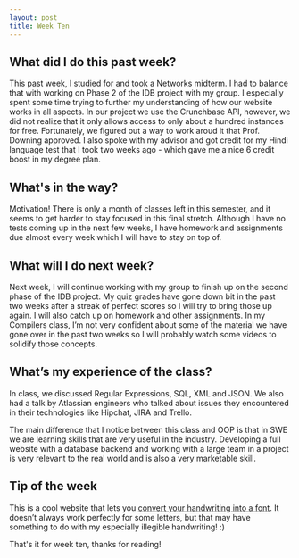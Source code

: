```yaml
---
layout: post
title: Week Ten
---
```


## What did I do this past week? ##

This past week, I studied for and took a Networks midterm. I had to balance that with working on Phase 2 of the IDB project with my group. I especially spent some time trying to further my understanding of how our website works in all aspects. In our project we use the Crunchbase API, however, we did not realize that it only allows access to only about a hundred instances for free. Fortunately, we figured out a way to work aroud it that Prof. Downing approved. I also spoke with my advisor and got credit for my Hindi language test that I took two weeks ago - which gave me a nice 6 credit boost in my degree plan.

## What's in the way? ##

Motivation! There is only a month of classes left in this semester, and it seems to get harder to stay focused in this final stretch. Although I have no tests coming up in the next few weeks, I have homework and assignments due almost every week which I will have to stay on top of. 

## What will I do next week? ##

Next week, I will continue working with my group to finish up on the second phase of the IDB project. My quiz grades have gone down bit in the past two weeks after a streak of perfect scores so I will try to bring those up again. I will also catch up on homework and other assignments. In my Compilers class, I’m not very confident about some of the material we have gone over in the past two weeks so I will probably watch some videos to solidify those concepts.

## What’s my experience of the class? ##

In class, we discussed Regular Expressions, SQL, XML and JSON. We also had a talk by Atlassian engineers who talked about issues they encountered in their technologies like Hipchat, JIRA and Trello.

The main difference that I notice between this class and OOP is that in SWE we are learning skills that are very useful in the industry. Developing a full website with a database backend and working with a large team in a project is very relevant to the real world and is also a very marketable skill.

## Tip of the week ##

This is a cool website that lets you [convert your handwriting into a font](http://www.myscriptfont.com/). It doesn’t always work perfectly for some letters, but that may have something to do with my especially illegible handwriting! :)

That's it for week ten, thanks for reading!
